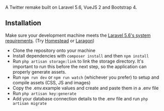 A Twitter remake built on Laravel 5.6, VueJS 2 and Bootstrap 4.

## Installation

Make sure your development machine meets the [Laravel 5.6's system requirements](http://laravel.com). (Try [Homestead](https://laravel.com/docs/5.6/homestead) or [Laragon](https://laragon.org))
- Clone the repository onto your machine
- Install dependencies with ```composer install``` and then ```npm install```
- Run ```php artisan storage:link``` to link the storage directory. It's important to run this before the next step, so the application can properly generate assets.
- Run ```npm run dev``` or ```npm run watch``` (whichever you prefer) to setup and compile assets (CSS, JS and images)
- Copy the .env.example values and create and paste them in a .env file 
- Run ```php artisan key:generate```
- Add your database connection details to the .env file and run ```php artisan migrate```